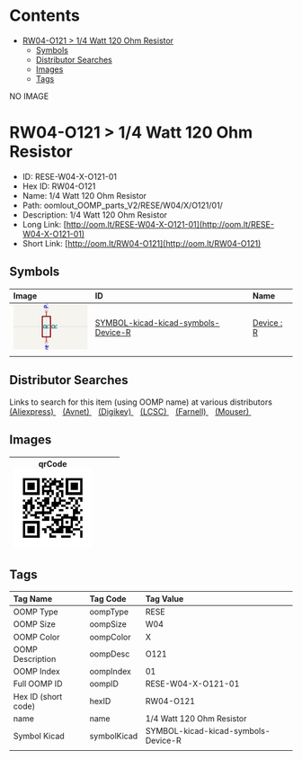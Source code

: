 



Contents
========

* [RW04-O121 > 1/4 Watt 120 Ohm Resistor](#rw04-o121--14-watt-120-ohm-resistor)
	* [Symbols](#symbols)
	* [Distributor Searches](#distributor-searches)
	* [Images](#images)
	* [Tags](#tags)
  
NO IMAGE  
# RW04-O121 > 1/4 Watt 120 Ohm Resistor

- ID: RESE-W04-X-O121-01
- Hex ID: RW04-O121
- Name: 1/4 Watt 120 Ohm Resistor
- Path: oomlout_OOMP_parts_V2/RESE/W04/X/O121/01/
- Description: 1/4 Watt 120 Ohm Resistor
- Long Link: [http://oom.lt/RESE-W04-X-O121-01](http://oom.lt/RESE-W04-X-O121-01)
- Short Link: [http://oom.lt/RW04-O121](http://oom.lt/RW04-O121)

## Symbols
  

|Image|ID|Name|
| :--- | :--- | :--- |
|[![](https://raw.githubusercontent.com/oomlout/oomlout_OOMP_eda_V2/main/SYMBOL/kicad/kicad-symbols/Device/R/image_140.png)](https://github.com/oomlout/oomlout_OOMP_eda_V2/tree/main/SYMBOL/kicad/kicad-symbols/Device/R/)|[SYMBOL-kicad-kicad-symbols-Device-R](https://github.com/oomlout/oomlout_OOMP_eda_V2/tree/main/SYMBOL/kicad/kicad-symbols/Device/R/)|[Device : R](https://github.com/oomlout/oomlout_OOMP_eda_V2/tree/main/SYMBOL/kicad/kicad-symbols/Device/R/)|
||||

## Distributor Searches
  
Links to search for this item (using OOMP name) at various distributors  
[(Aliexpress) ](https://www.aliexpress.com/wholesale?SearchText=1/4+Watt+120+Ohm+Resistor)&nbsp;&nbsp;&nbsp;[(Avnet) ](https://www.avnet.com/shop/us/search/1/4+Watt+120+Ohm+Resistor)&nbsp;&nbsp;&nbsp;[(Digikey) ](https://www.digikey.co.uk/en/products/result?s=1/4+Watt+120+Ohm+Resistor)&nbsp;&nbsp;&nbsp;[(LCSC) ](https://www.lcsc.com/search?q=1/4+Watt+120+Ohm+Resistor)&nbsp;&nbsp;&nbsp;[(Farnell) ](https://uk.farnell.com/search?st=1/4+Watt+120+Ohm+Resistor)&nbsp;&nbsp;&nbsp;[(Mouser) ](https://www.mouser.com/c/?q=1/4+Watt+120+Ohm+Resistor)&nbsp;&nbsp;&nbsp;
## Images
  

|qrCode<br>[![](https://raw.githubusercontent.com/oomlout/oomlout_OOMP_parts_V2/main/RESE/W04/X/O121/01/qrCode_140.png)](https://github.com/oomlout/oomlout_OOMP_parts_V2/tree/main/RESE/W04/X/O121/01/qrCode.png)||||
| :---: | :---: | :---: | :---: |

## Tags
  

|Tag Name|Tag Code|Tag Value|
| :--- | :--- | :--- |
|OOMP Type|oompType|RESE|
|OOMP Size|oompSize|W04|
|OOMP Color|oompColor|X|
|OOMP Description|oompDesc|O121|
|OOMP Index|oompIndex|01|
|Full OOMP ID|oompID|RESE-W04-X-O121-01|
|Hex ID (short code)|hexID|RW04-O121|
|name|name|1/4 Watt 120 Ohm Resistor|
|Symbol Kicad|symbolKicad|SYMBOL-kicad-kicad-symbols-Device-R|
||||

